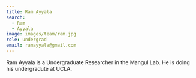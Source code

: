 ```yaml
---
title: Ram Ayyala
search:
  - Ram
  - Ayyala
image: images/team/ram.jpg
role: undergrad
email: ramayyala@gmail.com
---
```


Ram Ayyala is a Undergraduate Researcher in the Mangul Lab. He is doing his undergradute at UCLA.